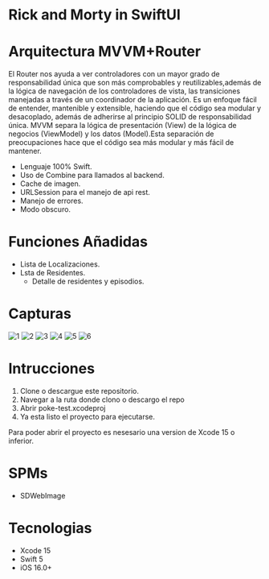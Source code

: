 # Rick and Morty in SwiftUI

# Arquitectura MVVM+Router
El Router nos ayuda a ver controladores con un mayor grado de responsabilidad única que son más comprobables y reutilizables,además de la lógica de navegación de los controladores de vista, las transiciones manejadas a través de un coordinador de la aplicación.
Es un enfoque fácil de entender, mantenible y extensible, haciendo que el código sea modular y desacoplado, además de adherirse al principio SOLID de responsabilidad única.
MVVM separa la lógica de presentación (View) de la lógica de negocios (ViewModel) y los datos (Model).Esta separación de preocupaciones hace que el código sea más modular y más fácil de mantener. 

* Lenguaje 100% Swift.
* Uso de Combine para llamados al backend.
* Cache de imagen.
* URLSession para el manejo de api rest.
* Manejo de errores.
* Modo obscuro.

# Funciones Añadidas
- Lista de Localizaciones.
- Lsta de Residentes.
  - Detalle de residentes y episodios.
 
# Capturas

![1](https://github.com/samanthaCBorge/rick_and_morty_swiftui/assets/84641339/8e2e64b3-d5ad-465e-bafc-7c06330fdf63) ![2](https://github.com/samanthaCBorge/rick_and_morty_swiftui/assets/84641339/a1b07679-5fb8-4b16-b9d2-973104ce107a)
![3](https://github.com/samanthaCBorge/rick_and_morty_swiftui/assets/84641339/9e0aaca1-8223-44d6-8224-3afd7940ec36) ![4](https://github.com/samanthaCBorge/rick_and_morty_swiftui/assets/84641339/7907565b-dc6d-43be-94fd-794da01a74f3)
![5](https://github.com/samanthaCBorge/rick_and_morty_swiftui/assets/84641339/410943ff-4dac-4455-9ad4-032b0f74f772) ![6](https://github.com/samanthaCBorge/rick_and_morty_swiftui/assets/84641339/1c5dc4ff-0707-44e2-a6d1-3911e90a8169)

# Intrucciones
1. Clone o descargue este repositorio.
2. Navegar a la ruta donde clono o descargo el repo
3. Abrir poke-test.xcodeproj
5. Ya esta listo el proyecto para ejecutarse.

Para poder abrir el proyecto es nesesario una version de Xcode 15 o inferior.

# SPMs
* SDWebImage

# Tecnologias
* Xcode 15
* Swift 5
* iOS 16.0+
